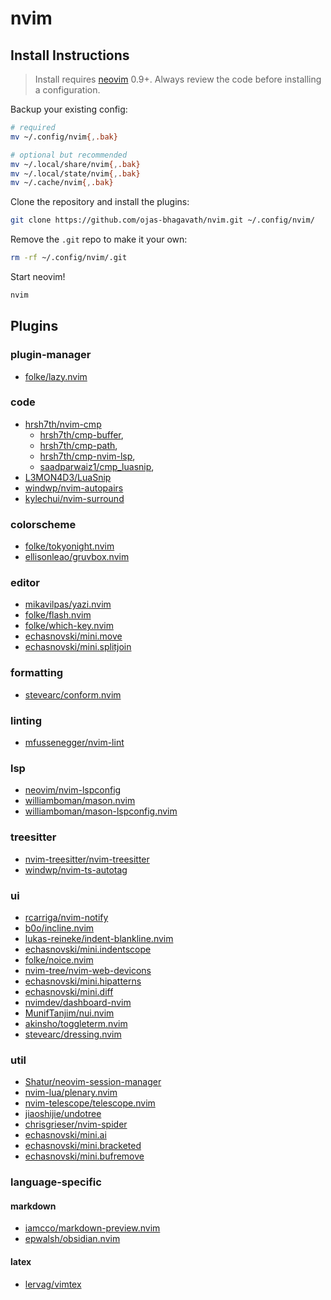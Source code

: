 # nvim

## Install Instructions

> Install requires [neovim](https://github.com/neovim/neovim) 0.9+. Always review the code before installing a configuration.

Backup your existing config:

```sh
# required
mv ~/.config/nvim{,.bak}

# optional but recommended
mv ~/.local/share/nvim{,.bak}
mv ~/.local/state/nvim{,.bak}
mv ~/.cache/nvim{,.bak}
```

Clone the repository and install the plugins:

```sh
git clone https://github.com/ojas-bhagavath/nvim.git ~/.config/nvim/
```

Remove the `.git` repo to make it your own:

```sh
rm -rf ~/.config/nvim/.git
```

Start neovim!

```sh
nvim
```

## Plugins

### plugin-manager

- [folke/lazy.nvim](https://github.com/folke/lazy.nvim)

### code

- [hrsh7th/nvim-cmp](https://github.com/hrsh7th/nvim-cmp)
  - [hrsh7th/cmp-buffer](https://github.com/hrsh7th/cmp-buffer),
  - [hrsh7th/cmp-path](https://github.com/hrsh7th/cmp-path),
  - [hrsh7th/cmp-nvim-lsp](https://github.com/hrsh7th/cmp-nvim-lsp),
  - [saadparwaiz1/cmp_luasnip](https://github.com/saadparwaiz1/cmp_luasnip),
- [L3MON4D3/LuaSnip](https://github.com/L3MON4D3/LuaSnip)
- [windwp/nvim-autopairs](https://github.com/windwp/nvim-autopairs)
- [kylechui/nvim-surround](https://github.com/kylechui/nvim-surround)

### colorscheme

- [folke/tokyonight.nvim](https://github.com/folke/tokyonight.nvim)
- [ellisonleao/gruvbox.nvim](https://github.com/ellisonleao/gruvbox.nvim)

### editor

- [mikavilpas/yazi.nvim](https://github.com/mikavilpas/yazi.nvim)
- [folke/flash.nvim](https://github.com/folke/flash.nvim)
- [folke/which-key.nvim](https://github.com/folke/which-key.nvim)
- [echasnovski/mini.move](https://github.com/echasnovski/mini.move)
- [echasnovski/mini.splitjoin](https://github.com/echasnovski/mini.splitjoin)

### formatting

- [stevearc/conform.nvim](https://github.com/stevearc/conform.nvim)

### linting

- [mfussenegger/nvim-lint](https://github.com/mfussenegger/nvim-lint)

### lsp

- [neovim/nvim-lspconfig](https://github.com/neovim/nvim-lspconfig)
- [williamboman/mason.nvim](https://github.com/williamboman/mason.nvim)
- [williamboman/mason-lspconfig.nvim](https://github.com/williamboman/mason-lspconfig.nvim)

### treesitter

- [nvim-treesitter/nvim-treesitter](https://github.com/nvim-treesitter/nvim-treesitter)
- [windwp/nvim-ts-autotag](https://github.com/windwp/nvim-ts-autotag)

### ui

- [rcarriga/nvim-notify](https://github.com/rcarriga/nvim-notify)
- [b0o/incline.nvim](https://github.com/b0o/incline.nvim)
- [lukas-reineke/indent-blankline.nvim](https://github.com/lukas-reineke/indent-blankline.nvim)
- [echasnovski/mini.indentscope](https://github.com/echasnovski/mini.indentscope)
- [folke/noice.nvim](https://github.com/folke/noice.nvim)
- [nvim-tree/nvim-web-devicons](https://github.com/nvim-tree/nvim-web-devicons)
- [echasnovski/mini.hipatterns](https://github.com/echasnovski/mini.hipatterns)
- [echasnovski/mini.diff](https://github.com/echasnovski/mini.diff)
- [nvimdev/dashboard-nvim](https://github.com/nvimdev/dashboard-nvim)
- [MunifTanjim/nui.nvim](https://github.com/MunifTanjim/nui.nvim)
- [akinsho/toggleterm.nvim](https://github.com/akinsho/toggleterm.nvim)
- [stevearc/dressing.nvim](https://github.com/stevearc/dressing.nvim)

### util

- [Shatur/neovim-session-manager](https://github.com/Shatur/neovim-session-manager)
- [nvim-lua/plenary.nvim](https://github.com/nvim-lua/plenary.nvim)
- [nvim-telescope/telescope.nvim](https://github.com/nvim-telescope/telescope.nvim)
- [jiaoshijie/undotree](https://github.com/jiaoshijie/undotree)
- [chrisgrieser/nvim-spider](https://github.com/chrisgrieser/nvim-spider)
- [echasnovski/mini.ai](https://github.com/echasnovski/mini.ai)
- [echasnovski/mini.bracketed](https://github.com/echasnovski/mini.bracketed)
- [echasnovski/mini.bufremove](https://github.com/echasnovski/mini.bufremove)

### language-specific

#### markdown

- [iamcco/markdown-preview.nvim](https://github.com/iamcco/markdown-preview.nvim)
- [epwalsh/obsidian.nvim](https://github.com/epwalsh/obsidian.nvim)

#### latex

- [lervag/vimtex](https://github.com/lervag/vimtex)
